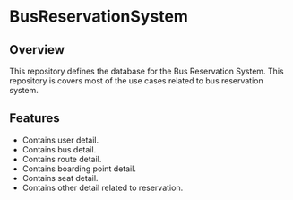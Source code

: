 # BusReservationSystem

Overview
----------
This repository defines the database for the Bus Reservation System. This repository is covers most of the use cases related to bus reservation system.

Features
----------
* Contains user detail.
* Contains bus detail.
* Contains route detail. 
* Contains boarding point detail. 
* Contains seat detail.
* Contains other detail related to reservation.
